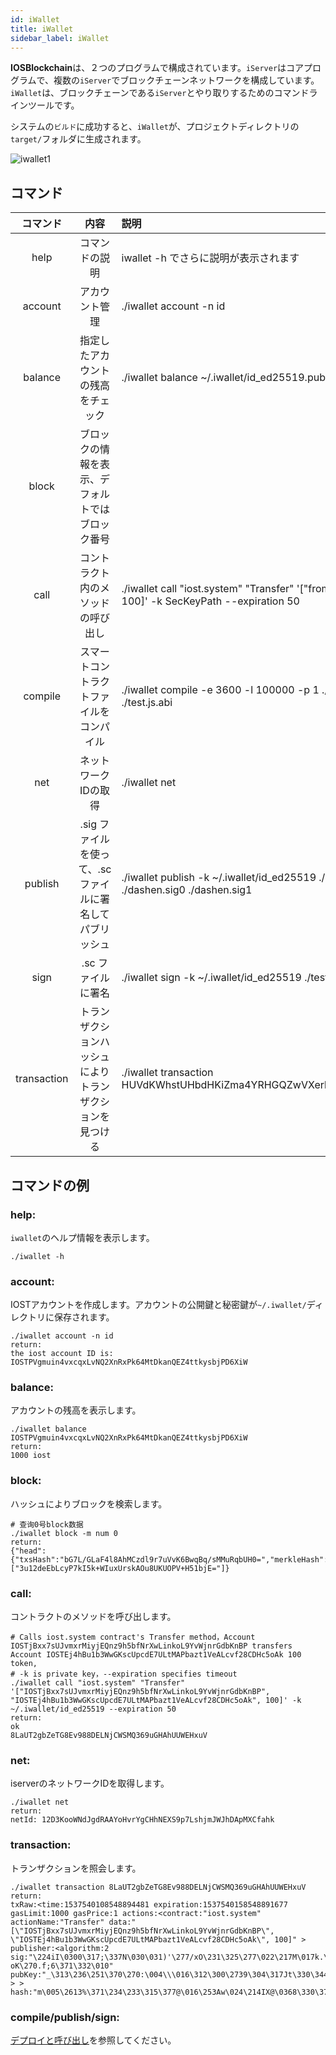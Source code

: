 ```yaml
---
id: iWallet
title: iWallet
sidebar_label: iWallet
---
```


**IOSBlockchain**は、２つのプログラムで構成されています。`iServer`はコアプログラムで、複数の`iServer`でブロックチェーンネットワークを構成しています。`iWallet`は、ブロックチェーンである`iServer`とやり取りするためのコマンドラインツールです。

システムの`ビルド`に成功すると、`iWallet`が、プロジェクトディレクトリの`target/`フォルダに生成されます。

![iwallet1](assets/4-running-iost-node/iWallet/iwallet.png)

## コマンド

|コマンド      |内容                                |説明
|:-----------:|:--------------------------------------:|:--------------------------------------------|
|help         |コマンドの説明                  | iwallet -h でさらに説明が表示されます
|account      |アカウント管理                          |  ./iwallet account -n id
|balance      |指定したアカウントの残高をチェック      |  ./iwallet balance ~/.iwallet/id_ed25519.pub
|block        |ブロックの情報を表示、デフォルトではブロック番号   |  
|call         |コントラクト内のメソッドの呼び出し          |  ./iwallet call "iost.system" "Transfer" '["fromID", "toID", 100]' -k SecKeyPath --expiration 50
|compile      |スマートコントラクトファイルをコンパイル|  ./iwallet compile -e 3600 -l 100000 -p 1 ./test.js ./test.js.abi
|net          |ネットワークIDの取得                         |  ./iwallet net
|publish      |.sig ファイルを使って、.sc ファイルに署名してパブリッシュ     |./iwallet publish -k ~/.iwallet/id_ed25519 ./dashen.sc ./dashen.sig0 ./dashen.sig1
|sign         |.sc ファイルに署名                       |  ./iwallet sign -k ~/.iwallet/id_ed25519 ./test.sc
|transaction  |トランザクションハッシュによりトランザクションを見つける  |  ./iwallet transaction HUVdKWhstUHbdHKiZma4YRHGQZwVXerh75hKcXTdu39t

## コマンドの例

### help:

`iwallet`のヘルプ情報を表示します。

```
./iwallet -h
```

### account:

IOSTアカウントを作成します。アカウントの公開鍵と秘密鍵が`~/.iwallet/`ディレクトリに保存されます。

```
./iwallet account -n id
return:
the iost account ID is:
IOSTPVgmuin4vxcqxLvNQ2XnRxPk64MtDkanQEZ4ttkysbjPD6XiW
```

### balance:

アカウントの残高を表示します。

```
./iwallet balance IOSTPVgmuin4vxcqxLvNQ2XnRxPk64MtDkanQEZ4ttkysbjPD6XiW
return:
1000 iost
```

### block:

ハッシュによりブロックを検索します。

```
# 查询0号block数据
./iwallet block -m num 0
return:
{"head":{"txsHash":"bG7L/GLaF4l8AhMCzdl9r7uVvK6BwqBq/sMMuRqbUH0=","merkleHash":"cv7EfVzjHCzieYStfEm61Ew4zbNFYN80i/6J8Ijhbos=","witness":"IOST2FpDWNFqH9VuA8GbbVAwQcyYGHZxFeiTwSyaeyXnV84yJZAG7A"},"hash":"9NzDz2iueLZ4e8YDotIieJRZrlTMddbjaJAvSV23TFU=","txhash":["3u12deEbLcyP7kI5k+WIuxUrskAOu8UKUOPV+H51bjE="]}
```

### call:

コントラクトのメソッドを呼び出します。

```
# Calls iost.system contract's Transfer method，Account IOSTjBxx7sUJvmxrMiyjEQnz9h5bfNrXwLinkoL9YvWjnrGdbKnBP transfers Account IOSTEj4hBu1b3WwGKscUpcdE7ULtMAPbazt1VeALcvf28CDHc5oAk 100 token,
# -k is private key，--expiration specifies timeout
./iwallet call "iost.system" "Transfer" '["IOSTjBxx7sUJvmxrMiyjEQnz9h5bfNrXwLinkoL9YvWjnrGdbKnBP", "IOSTEj4hBu1b3WwGKscUpcdE7ULtMAPbazt1VeALcvf28CDHc5oAk", 100]' -k ~/.iwallet/id_ed25519 --expiration 50
return:
ok
8LaUT2gbZeTG8Ev988DELNjCWSMQ369uGHAhUUWEHxuV
```

### net:

iserverのネットワークIDを取得します。

```
./iwallet net
return:
netId: 12D3KooWNdJgdRAAYoHvrYgCHhNEXS9p7LshjmJWJhDApMXCfahk

```

### transaction:

トランザクションを照会します。

```
./iwallet transaction 8LaUT2gbZeTG8Ev988DELNjCWSMQ369uGHAhUUWEHxuV
return:
txRaw:<time:1537540108548894481 expiration:1537540158548891677 gasLimit:1000 gasPrice:1 actions:<contract:"iost.system" actionName:"Transfer" data:"[\"IOSTjBxx7sUJvmxrMiyjEQnz9h5bfNrXwLinkoL9YvWjnrGdbKnBP\", \"IOSTEj4hBu1b3WwGKscUpcdE7ULtMAPbazt1VeALcvf28CDHc5oAk\", 100]" > publisher:<algorithm:2 sig:"\224iI\0300\317;\337N\030\031)'\277/xO\231\325\277\022\217M\017k.\260\205+*$\235\017}\353\007\206\352\367N(\203\343\333\017\374\361\230\313,\231\313* oK\270.f;6\371\332\010" pubKey:"_\313\236\251\370\270:\004\\\016\312\300\2739\304\317Jt\330\344P\347s\2413!\3725\3126\246\247" > > hash:"m\005\2613%\371\234\233\315\377@\016\253Aw\024\214IX@\0368\330\370T\241\267\342\256\252\354P"

```

### compile/publish/sign:

[デプロイと呼び出し](../3-smart-contract/Deployment-and-invocation)を参照してください。
